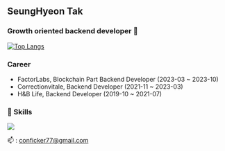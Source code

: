 ## SeungHyeon Tak

### Growth oriented backend developer 👋

[![Top Langs](https://github-readme-stats.vercel.app/api/top-langs/?username=SeungHyeonTak&layout=donut)](https://github.com/anuraghazra/github-readme-stats)

### Career
- FactorLabs, Blockchain Part Backend Developer (2023-03 ~ 2023-10)
- Correctionvitale, Backend Developer (2021-11 ~ 2023-03)
- H&B Life, Backend Developer (2019-10 ~ 2021-07)

### 💪 Skills
<img src="https://img.shields.io/badge/spring boot-#6DB33F?style=for-the-badge&logo=spring boot&logoColor=white">

📫 : conficker77@gmail.com
